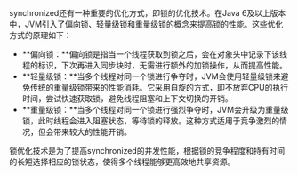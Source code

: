 synchronized还有一种重要的优化方式，即锁的优化技术。在Java 6及以上版本中，JVM引入了偏向锁、轻量级锁和重量级锁的概念来提高锁的性能。这些优化方式的原理如下：

+ **偏向锁：**偏向锁是指当一个线程获取到锁之后，会在对象头中记录下该线程的标识，下次再进入同步块时，无需进行额外的加锁操作，从而提高性能。
+ **轻量级锁：**当多个线程对同一个锁进行争夺时，JVM会使用轻量级锁来避免传统的重量级锁带来的性能消耗。它采用自旋的方式，即不放弃CPU的执行时间，尝试快速获取锁，避免线程阻塞和上下文切换的开销。
+ **重量级锁：**当多个线程对同一个锁进行强烈争夺时，JVM会升级为重量级锁，此时线程会进入阻塞状态，等待锁的释放。这种方式适用于竞争激烈的情况，但会带来较大的性能开销。

锁优化技术是为了提高synchronized的并发性能，根据锁的竞争程度和持有时间的长短选择相应的锁状态，使得多个线程能够更高效地共享资源。

